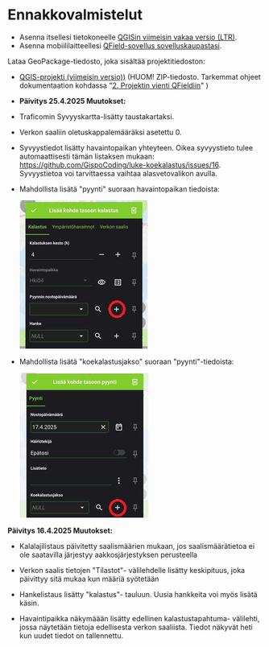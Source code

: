 # Ennakkovalmistelut

-   Asenna itsellesi tietokoneelle [QGISin viimeisin vakaa versio (LTR)](https://qgis.org/fi/site/forusers/download.html).
-   Asenna mobiililaitteellesi [QField-sovellus sovelluskaupastasi](https://qfield.org/).

Lataa GeoPackage-tiedosto, joka sisältää projektitiedoston:

-   [QGIS-projekti (viimeisin versio))](https://drive.google.com/uc?export=download&id=1eDXXaWPuvdf8Gh_VLST9cFO6T7tb2N1N) (HUOM! ZIP-tiedosto. Tarkemmat ohjeet dokumentaation kohdassa "[2. Projektin vienti QFieldiin](https://gispocoding.github.io/luke-koekalastus/2_vienti.html)" )

-   **Päivitys 25.4.2025 Muutokset:**

-   Traficomin Syvyyskartta-lisätty taustakartaksi.

-   Verkon saaliin oletuskappalemääräksi asetettu 0.

-   Syvyystiedot lisätty havaintopaikan yhteyteen. Oikea syvyystieto tulee automaattisesti tämän listaksen mukaan: <https://github.com/GispoCoding/luke-koekalastus/issues/16>. Syvyystietoa voi tarvittaessa vaihtaa alasvetovalikon avulla.

-   Mahdollista lisätä "pyynti" suoraan havaintopaikan tiedoista:

    ![](img/pyynti-lisays.png)

-   Mahdollista lisätä "koekalastusjakso" suoraan "pyynti"-tiedoista:

    ![](img/koekalastusjakso-lisays.png)

**Päivitys 16.4.2025 Muutokset:**

-   Kalalajilistaus päivitetty saalismäärien mukaan, jos saalismäärätietoa ei ole saatavilla järjestyy aakkosjärjestyksen perusteella

-   Verkon saalis tietojen "Tilastot"- välilehdelle lisätty keskipituus, joka päivittyy sitä mukaa kun määriä syötetään

-   Hankelistaus lisätty "kalastus"- tauluun. Uusia hankkeita voi myös lisätä käsin.

-   Havaintipaikka näkymäään lisätty edellinen kalastustapahtuma- välilehti, jossa näytetään tietoja edellisesta verkon saaliista. Tiedot näkyvät heti kun uudet tiedot on tallennettu.
